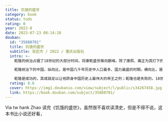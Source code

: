 ```yaml
---
title: 饥饿的盛世
category: book
status: todo
rating: 0
year: 2022-8
date: 2023-07-23 08:14:18
douban:
  id: "35888701"
  title: 饥饿的盛世
  subtitle: 张宏杰 / 2022 / 重庆出版社
  intro: >-
    乾隆的统治占据了18世纪的大部分时间，将康乾盛世推向巅峰。除了康熙、雍正为其打下的良好基础外，自制力强、勤政、处理问题果断迅速、善于吸收历代统治得失、感情生活比较专一、健康长寿等才是乾隆能够成功缔造盛世的重要因素。

    乾隆统治下的中国，纵向比，是中国几千年历史中人口最多、国力最盛的时期。横向比，是当时世界上最强大、最富庶的国家。然而，乾隆身后却是盛世的崩塌和一个逐渐衰败的大清王朝。乾隆晚年声势浩大的白莲教起义爆发；他死后不到半个世纪，鸦片战争爆发。

    乾隆是成功的，其成就足以让他跻身中国历史上最伟大的帝王之列；乾隆也是失败的，18世纪世界历史的发展让他的统治显得没有任何新意。从马戛尔尼使团访华事件可以看到，乾隆时期中西历史发展正经历另一种“大分流”。
  rating: 8.6
  cover: https://img1.doubanio.com/view/subject/l/public/s34267458.jpg
  link: https://book.douban.com/subject/35888701/
---
```


Via tw hank Zhao 读完《饥饿的盛世》，虽然很不喜欢读清史，但是不得不说，这本书比小说还好看，